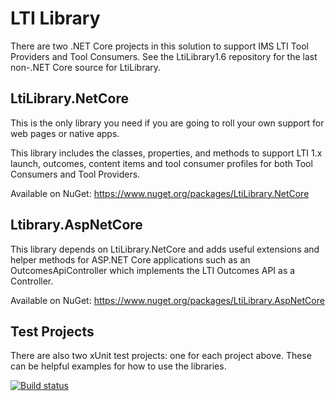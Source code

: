LTI Library
===========
There are two .NET Core projects in this solution to support IMS LTI Tool Providers and Tool Consumers. See the LtiLibrary1.6 repository for the last non-.NET Core source for LtiLibrary.

## LtiLibrary.NetCore
This is the only library you need if you are going to roll your own support for web pages or native apps.

This library includes the classes, properties, and methods to support LTI 1.x launch, outcomes, content items and tool consumer profiles for both Tool Consumers and Tool Providers.

Available on NuGet: https://www.nuget.org/packages/LtiLibrary.NetCore

## Ltibrary.AspNetCore
This library depends on LtiLibrary.NetCore and adds useful extensions and helper methods for ASP.NET Core applications such as an OutcomesApiController which implements the LTI Outcomes API as a Controller.

Available on NuGet: https://www.nuget.org/packages/LtiLibrary.AspNetCore

## Test Projects
There are also two xUnit test projects: one for each project above. These can be helpful examples for how to use the libraries.

[![Build status](https://ci.appveyor.com/api/projects/status/qpkjtvp91mra9ogr/branch/master?svg=true)](https://ci.appveyor.com/project/andyfmiller/ltilibrary/branch/master)
